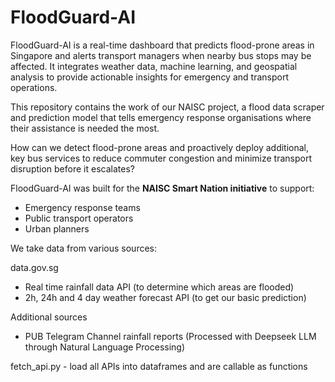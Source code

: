 # FloodGuard-AI

FloodGuard-AI is a real-time dashboard that predicts flood-prone areas in Singapore and alerts transport managers when nearby bus stops may be affected. It integrates weather data, machine learning, and geospatial analysis to provide actionable insights for emergency and transport operations.

This repository contains the work of our NAISC project, a flood data scraper and prediction model that tells emergency response organisations where their assistance is needed the most.

How can we detect flood-prone areas and proactively deploy additional, key bus services to reduce commuter congestion and minimize transport disruption before it escalates?

FloodGuard-AI was built for the **NAISC Smart Nation initiative** to support:

- Emergency response teams
- Public transport operators
- Urban planners

We take data from various sources:

data.gov.sg

- Real time rainfall data API (to determine which areas are flooded)
- 2h, 24h and 4 day weather forecast API (to get our basic prediction)

Additional sources

- PUB Telegram Channel rainfall reports (Processed with Deepseek LLM through Natural Language Processing)

fetch_api.py - load all APIs into dataframes and are callable as functions
